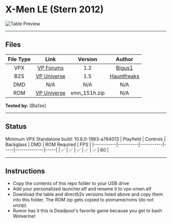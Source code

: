 # X-Men LE (Stern 2012)

![Table Preview](../../images/vpx-xmen.png)

---

## Files
| File Type | Link | Version | Author |
|:---------:|:----:|:-------:|:------:|
| VPX | [VP Forums](https://www.vpforums.org/index.php?app=downloads&showfile=16854) | 1.2 | [Bigus1](https://www.vpforums.org/index.php?showuser=107629) |
| B2S | [VP Universe](https://vpuniverse.com/files/file/12273-x-men-wolverine-le-stern-2012-b2s-full-dmd/) | 1.5 | [Hauntfreaks](https://vpuniverse.com/profile/5216-hauntfreaks/) |
| DMD | N/A | N/A | N/A |
| ROM | [VP Universe](https://vpuniverse.com/files/file/12824-x-men-pro-xmn_151h/) | xmn_151h.zip | N/A |

**Tested by:** [Bla1ze]

---

## Status 
Minimum VPX Standalone build: 10.8.0-1983-a764013
| Playfield | Controls | Backglass | DMD | ROM Required | FPS | 
|-----------|----------|-----------|-----|--------------|-----|
| :white_check_mark: | :white_check_mark: | :white_check_mark: | :white_check_mark: | :white_check_mark: | 60 |

---

## Instructions
- Copy the contents of this repo folder to your USB drive
- Add your personalized launcher.elf and rename it to vpx-xmen.elf
- Download the table and directb2s versions listed above and copy them into this folder. The ROM zip gets copied to pinmame/roms (do not unzip).
- Rumor has it this is Deadpool's favorite game because you get to bash Wolverine!

